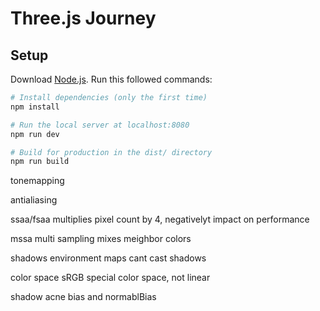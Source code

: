 # Three.js Journey

## Setup
Download [Node.js](https://nodejs.org/en/download/).
Run this followed commands:

``` bash
# Install dependencies (only the first time)
npm install

# Run the local server at localhost:8080
npm run dev

# Build for production in the dist/ directory
npm run build
```

tonemapping

antialiasing


ssaa/fsaa
multiplies pixel count by 4, negativelyt impact on performance

mssa
multi sampling
mixes meighbor colors

shadows
environment maps cant cast shadows

color space
sRGB special color space, not linear

shadow acne
bias and normablBias